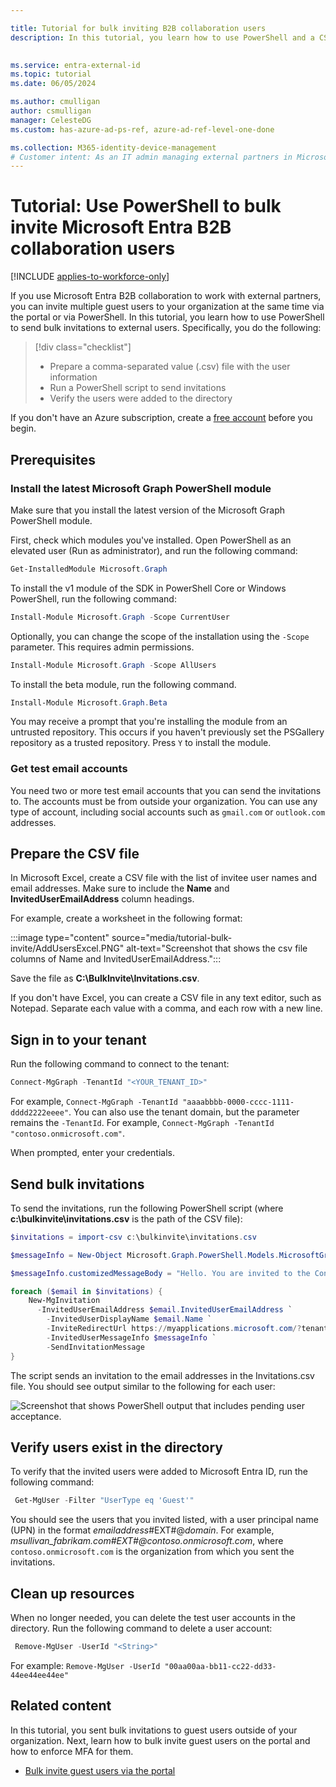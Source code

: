 ```yaml
---

title: Tutorial for bulk inviting B2B collaboration users
description: In this tutorial, you learn how to use PowerShell and a CSV file to send bulk invitations to external Microsoft Entra B2B collaboration guest users.

 
ms.service: entra-external-id
ms.topic: tutorial
ms.date: 06/05/2024

ms.author: cmulligan
author: csmulligan
manager: CelesteDG
ms.custom: has-azure-ad-ps-ref, azure-ad-ref-level-one-done

ms.collection: M365-identity-device-management
# Customer intent: As an IT admin managing external partners in Microsoft Entra B2B collaboration, I want to use PowerShell to send bulk invitations to guest users, so that I can efficiently add multiple users to my organization and streamline the onboarding process.
---
```


# Tutorial: Use PowerShell to bulk invite Microsoft Entra B2B collaboration users

[!INCLUDE [applies-to-workforce-only](./includes/applies-to-workforce-only.md)]

If you use Microsoft Entra B2B collaboration to work with external partners, you can invite multiple guest users to your organization at the same time via the portal or via PowerShell. In this tutorial, you learn how to use PowerShell to send bulk invitations to external users. Specifically, you do the following:

> [!div class="checklist"]
> * Prepare a comma-separated value (.csv) file with the user information
> * Run a PowerShell script to send invitations
> * Verify the users were added to the directory

If you don't have an Azure subscription, create a [free account](https://azure.microsoft.com/free/?WT.mc_id=A261C142F) before you begin. 

## Prerequisites

### Install the latest Microsoft Graph PowerShell module

Make sure that you install the latest version of the Microsoft Graph PowerShell module.

First, check which modules you've installed. Open PowerShell as an elevated user (Run as administrator), and run the following command:

```powershell
Get-InstalledModule Microsoft.Graph
```

To install the v1 module of the SDK in PowerShell Core or Windows PowerShell, run the following command:

```powershell
Install-Module Microsoft.Graph -Scope CurrentUser
```

Optionally, you can change the scope of the installation using the `-Scope` parameter. This requires admin permissions.

```powershell
Install-Module Microsoft.Graph -Scope AllUsers
```

To install the beta module, run the following command.

```powershell
Install-Module Microsoft.Graph.Beta
```

You may receive a prompt that you're installing the module from an untrusted repository. This occurs if you haven't previously set the PSGallery repository as a trusted repository. Press `Y` to install the module.

### Get test email accounts

You need two or more test email accounts that you can send the invitations to. The accounts must be from outside your organization. You can use any type of account, including social accounts such as `gmail.com` or `outlook.com` addresses.

## Prepare the CSV file

In Microsoft Excel, create a CSV file with the list of invitee user names and email addresses. Make sure to include the **Name** and **InvitedUserEmailAddress** column headings.

For example, create a worksheet in the following format:

:::image type="content" source="media/tutorial-bulk-invite/AddUsersExcel.PNG" alt-text="Screenshot that shows the csv file columns of Name and InvitedUserEmailAddress.":::

Save the file as **C:\BulkInvite\Invitations.csv**. 

If you don't have Excel, you can create a CSV file in any text editor, such as Notepad. Separate each value with a comma, and each row with a new line. 

## Sign in to your tenant

Run the following command to connect to the tenant:

```powershell
Connect-MgGraph -TenantId "<YOUR_TENANT_ID>"
```

For example, `Connect-MgGraph -TenantId "aaaabbbb-0000-cccc-1111-dddd2222eeee"`. You can also use the tenant domain, but the parameter remains the `-TenantId`. For example, `Connect-MgGraph -TenantId "contoso.onmicrosoft.com"`.
 
When prompted, enter your credentials.

## Send bulk invitations

To send the invitations, run the following PowerShell script (where **c:\bulkinvite\invitations.csv** is the path of the CSV file):

```powershell
$invitations = import-csv c:\bulkinvite\invitations.csv

$messageInfo = New-Object Microsoft.Graph.PowerShell.Models.MicrosoftGraphInvitedUserMessageInfo

$messageInfo.customizedMessageBody = "Hello. You are invited to the Contoso organization."

foreach ($email in $invitations) {
	New-MgInvitation 
      -InvitedUserEmailAddress $email.InvitedUserEmailAddress `
		-InvitedUserDisplayName $email.Name `
		-InviteRedirectUrl https://myapplications.microsoft.com/?tenantid=aaaabbbb-0000-cccc-1111-dddd2222eeee `
		-InvitedUserMessageInfo $messageInfo `
		-SendInvitationMessage
}
```

The script sends an invitation to the email addresses in the Invitations.csv file. You should see output similar to the following for each user:

![Screenshot that shows PowerShell output that includes pending user acceptance.](media/tutorial-bulk-invite/B2BBulkImport.png)

## Verify users exist in the directory

To verify that the invited users were added to Microsoft Entra ID, run the following command:

```powershell
 Get-MgUser -Filter "UserType eq 'Guest'"
```

You should see the users that you invited listed, with a user principal name (UPN) in the format *emailaddress*#EXT#\@*domain*. For example, *msullivan_fabrikam.com#EXT#\@contoso.onmicrosoft.com*, where `contoso.onmicrosoft.com` is the organization from which you sent the invitations.

## Clean up resources

When no longer needed, you can delete the test user accounts in the directory. Run the following command to delete a user account:

```powershell
 Remove-MgUser -UserId "<String>"
```

For example: `Remove-MgUser -UserId "00aa00aa-bb11-cc22-dd33-44ee44ee44ee"`

## Related content

In this tutorial, you sent bulk invitations to guest users outside of your organization. Next, learn how to bulk invite guest users on the portal and how to enforce MFA for them.

- [Bulk invite guest users via the portal](tutorial-bulk-invite.md)


